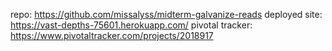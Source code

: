 repo: https://github.com/missalyss/midterm-galvanize-reads
deployed site: https://vast-depths-75601.herokuapp.com/
pivotal tracker: https://www.pivotaltracker.com/projects/2018917
